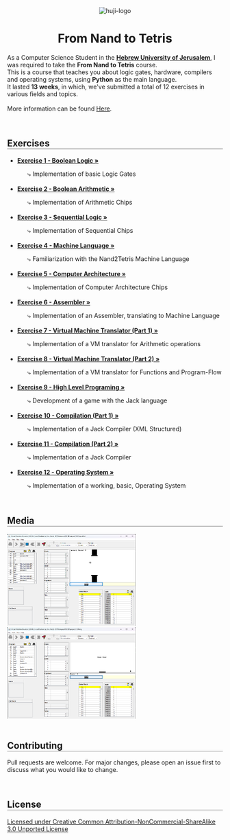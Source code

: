 <div align="center">
  <img src="https://upload.wikimedia.org/wikipedia/commons/thumb/4/4d/Hebrew_University_Logo.svg/1200px-Hebrew_University_Logo.svg.png" alt="huji-logo" height="150px" />
  <h1 align="center" style="border-bottom: none"><b>From Nand to Tetris</b></h1>

  <p align="left">
    As a Computer Science Student in the <a href="https://new.huji.ac.il/"><b>Hebrew University of Jerusalem</b></a>, I was required to take the <b>From Nand to Tetris</b> course.
    <br>
    This is a course that teaches you about logic gates, hardware, compilers and operating systems, using <b>Python</b> as the main language.
    <br>
    It lasted <b>13 weeks</b>, in which, we've submitted a total of 12 exercises in various fields and topics.
    <br>
    <br>
    More information can be found <a href="https://shnaton.huji.ac.il/index.php/NewSyl/67925/2/2022/">Here</a>.
  </p>
</div>

<br>

<div align="left">
  <h2 align="left" style="border-bottom: 1px solid gray">Exercises</h2>

  <ul align="left">
    <li><a href="./projects/01"><b>Exercise 1 - Boolean Logic »</b></a></li>
    <ul><li style="list-style: none;">⤷ Implementation of basic Logic Gates</li></ul>
    <br>
    <li><a href="./projects/02"><b>Exercise 2 - Boolean Arithmetic »</b></a></li>
    <ul><li style="list-style: none;">⤷ Implementation of Arithmetic Chips</li></ul>
    <br>
    <li><a href="./projects/03"><b>Exercise 3 - Sequential Logic »</b></a></li>
    <ul><li style="list-style: none;">⤷ Implementation of Sequential Chips</li></ul>
    <br>
    <li><a href="./projects/04"><b>Exercise 4 - Machine Language »</b></a></li>
    <ul><li style="list-style: none;">⤷ Familiarization with the Nand2Tetris Machine Language</li></ul>
    <br>
    <li><a href="./projects/05"><b>Exercise 5 - Computer Architecture »</b></a></li>
    <ul><li style="list-style: none;">⤷ Implementation of Computer Architecture Chips</li></ul>
    <br>
    <li><a href="./projects/06"><b>Exercise 6 - Assembler »</b></a></li>
    <ul><li style="list-style: none;">⤷ Implementation of an Assembler, translating to Machine Language</li></ul>
    <br>
    <li><a href="./projects/07"><b>Exercise 7 - Virtual Machine Translator (Part 1) »</b></a></li>
    <ul><li style="list-style: none;">⤷ Implementation of a VM translator for Arithmetic operations</li></ul>
    <br>
    <li><a href="./projects/08"><b>Exercise 8 - Virtual Machine Translator (Part 2) »</b></a></li>
    <ul><li style="list-style: none;">⤷ Implementation of a VM translator for Functions and Program-Flow</li></ul>
    <br>
    <li><a href="./projects/09"><b>Exercise 9 - High Level Programing »</b></a></li>
    <ul><li style="list-style: none;">⤷ Development of a game with the Jack language</li></ul>
    <br>
    <li><a href="./projects/10"><b>Exercise 10 - Compilation (Part 1) »</b></a></li>
    <ul><li style="list-style: none;">⤷ Implementation of a Jack Compiler (XML Structured)</li></ul>
    <br>
    <li><a href="./projects/11"><b>Exercise 11 - Compilation (Part 2) »</b></a></li>
    <ul><li style="list-style: none;">⤷ Implementation of a Jack Compiler</li></ul>
    <br>
    <li><a href="./projects/12"><b>Exercise 12 - Operating System »</b></a></li>
    <ul><li style="list-style: none;">⤷ Implementation of a working, basic, Operating System</li></ul>
  </ul>
</div>

<br>

<div align="left">
  <h2 align="left" style="border-bottom: 1px solid gray">Media</h2>

  <div align="left">
    <a href="./projects/09"><img src="./projects/09/media/1.png" alt="flappy-bird-game" width="300px" /></a>
    <br>
    <a href="./projects/12"><img src="./projects/12/media/1.png" alt="os-pong-game" width="300px" /></a>
  </div>
</div>

<br>

<div align="left">
  <h2 align="left" style="border-bottom: 1px solid gray">Contributing</h2>

  <p align="left">
    Pull requests are welcome. For major changes, please open an issue first to discuss what you would like to change.
  </p>
</div>

<br>

<div align="left">
  <h2 align="left" style="border-bottom: 1px solid gray">License</h2>

  <p align="left">
    <a href="https://creativecommons.org/licenses/by-nc-sa/3.0/">Licensed under Creative Common Attribution-NonCommercial-ShareAlike 3.0 Unported License</a>
  </p>
</div>
